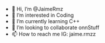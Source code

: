 - 👋 Hi, I’m @JaimeRmz
- 👀 I’m interested in Coding
- 🌱 I’m currently learning C++
- 💞️ I’m looking to collaborate onnStuff
- 📫 How to reach me IG: jaime.rmzz

<!---
JaimeRmz/JaimeRmz is a ✨ special ✨ repository because its `README.md` (this file) appears on your GitHub profile.
You can click the Preview link to take a look at your changes.
--->
